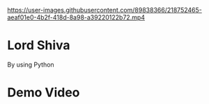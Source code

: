 

https://user-images.githubusercontent.com/89838366/218752465-aeaf01e0-4b2f-418d-8a98-a39220122b72.mp4

<h1>Lord Shiva </h1>
By using Python

<H1> Demo Video </H1>


